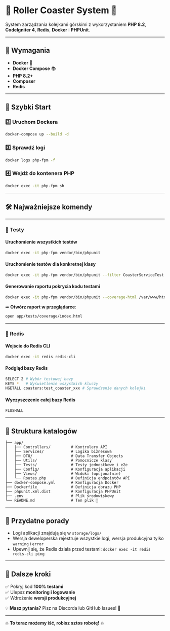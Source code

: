 # 🎢 Roller Coaster System 🚀

System zarządzania kolejkami górskimi z wykorzystaniem **PHP 8.2**, **CodeIgniter 4**, **Redis**, **Docker** i **PHPUnit**.

---

## 👋 Wymagania
- **Docker** 🐋
- **Docker Compose** 📚
- **PHP 8.2+**
- **Composer**
- **Redis**

---

## 🚀 Szybki Start


### 2️⃣ Uruchom Dockera
```bash
docker-compose up --build -d
```

### 3️⃣ Sprawdź logi
```bash
docker logs php-fpm -f
```

### 4️⃣ Wejdź do kontenera PHP
```bash
docker exec -it php-fpm sh
```

---

## 🛠 Najważniejsze komendy


---

### 📌 Testy
#### Uruchomienie wszystkich testów
```bash
docker exec -it php-fpm vendor/bin/phpunit
```
#### Uruchomienie testów dla konkretnej klasy
```bash
docker exec -it php-fpm vendor/bin/phpunit --filter CoasterServiceTest
```
#### Generowanie raportu pokrycia kodu testami
```bash
docker exec -it php-fpm vendor/bin/phpunit --coverage-html /var/www/html/tests/coverage
```
➡ **Otwórz raport w przeglądarce**:
```bash
open app/tests/coverage/index.html
```

---

### 📌 Redis
#### Wejście do Redis CLI
```bash
docker exec -it redis redis-cli
```
#### Podgląd bazy Redis
```bash
SELECT 2 # Wybór testowej bazy
KEYS *   # Wyświetlenie wszystkich kluczy
HGETALL coasters:test_coaster_xxx # Sprawdzenie danych kolejki
```
#### Wyczyszczenie całej bazy Redis
```bash
FLUSHALL
```

---

## 💁️ Struktura katalogów
```
├── app/
│   ├── Controllers/         # Kontrolery API
│   ├── Services/            # Logika biznesowa
│   ├── DTO/                 # Data Transfer Objects
│   ├── Utils/               # Pomocnicze klasy
│   ├── Tests/               # Testy jednostkowe i e2e
│   ├── Config/              # Konfiguracja aplikacji
│   ├── Views/               # Widoki (opcjonalnie)
│   └── Routes.php           # Definicja endpointów API
├── docker-compose.yml       # Konfiguracja Docker
├── Dockerfile               # Definicja obrazu PHP
├── phpunit.xml.dist         # Konfiguracja PHPUnit
├── .env                     # Plik środowiskowy
└── README.md                # Ten plik 🤯
```

---

## 🌟 Przydatne porady
- Logi aplikacji znajdują się w `storage/logs/`
- Wersja deweloperska rejestruje wszystkie logi, wersja produkcyjna tylko `warning` i `error`
- Upewnij się, że Redis działa przed testami: `docker exec -it redis redis-cli ping`

---

## 🎯 Dalsze kroki
✅ Pokryj kod **100% testami**  
✅ Ulepsz **monitoring i logowanie**  
✅ Wdrożenie **wersji produkcyjnej**  

💡 **Masz pytania?** Pisz na Discorda lub GitHub Issues! 🚀

---

🔥 **To teraz możemy iść, robisz sztos robotę!** 🔥


